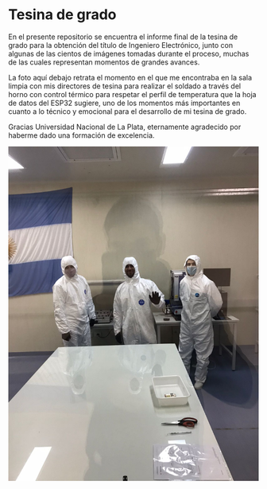 # Tesina de grado
 En el presente repositorio se encuentra el informe final de la tesina de grado para la obtención del título de Ingeniero Electrónico, junto con algunas de las cientos de imágenes tomadas durante el proceso, muchas de las cuales representan momentos de grandes avances. 
 
 La foto aquí debajo retrata el momento en el que me encontraba en la sala limpia con mis directores de tesina para realizar el soldado a través del horno con control térmico para respetar el perfil de temperatura que la hoja de datos del ESP32 sugiere, uno de los momentos más importantes en cuanto a lo técnico y emocional para el desarrollo de mi tesina de grado. 
 
 Gracias Universidad Nacional de La Plata, eternamente agradecido por haberme dado una formación de excelencia.
 
<img src="https://github.com/kevingiribuela/Tesina-de-grado/blob/main/Imagenes/IMG-20220708-WA0034.jpg?raw=true">
